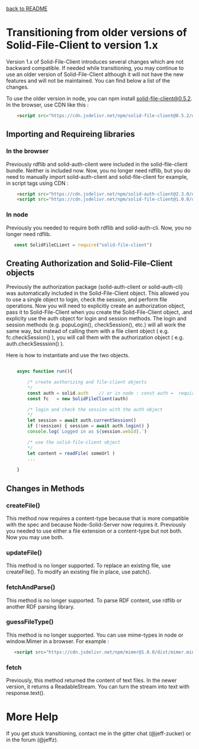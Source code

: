 <a href="../README.md">back to README</a>

# Transitioning from older versions of Solid-File-Client to version 1.x

Version 1.x of Solid-File-Client introduces several changes which are not backward compatible.
If needed while transitioning, you may continue to use an older version of Solid-File-Client although it will not
have the new features and will not be maintained. You can find below a list of the changes.

To use the older version in node, you can npm install solid-file-client@0.5.2.
In the browser, use CDN like this :
```html
    <script src="https://cdn.jsdelivr.net/npm/solid-file-client@0.5.2/dist/window/solid-file-client.bundle.js"></script>
```

## Importing and Requireing libraries

### In the browser

Previously rdflib and solid-auth-client were included in the solid-file-client bundle.  Neither is included now.  Now, you no longer need rdflib, but you do need to manually import solid-auth-client and solid-file-client for example, in script tags using CDN :
```html
    <script src="https://cdn.jsdelivr.net/npm/solid-auth-client@2.3.0/dist-lib/solid-auth-client.bundle.js"></script>
    <script src="https://cdn.jsdelivr.net/npm/solid-file-client@1.0.0/dist/window/solid-file-client.bundle.js"></script>
```

### In node

Previously you needed to require both rdflib and solid-auth-cli. Now, you no longer need rdflib.
```javascript
   const SolidFileCLient = require("solid-file-client")
```

## Creating Authorization and Solid-File-Client objects

Previously the authorization package (solid-auth-client or solid-auth-cli) was automatically 
included in the Solid-File-Client object. This allowed you to use a single object to login, check the session, and perform
file operations.  Now you will need to explicitly create an authorization object, pass it to Solid-File-Client when you create the Solid-File-Client object, .and explicity use the auth object for login and session methods.  The login and session methods (e.g. popuLogin(), checkSession(), etc.) will all work the same way, but instead of calling them with a file client object ( e.g. fc.checkSession() ), you will call them with the authorization object ( e.g. auth.checkSesssion() ).

Here is how to instantiate and use the two objects.

```javascript

    async function run(){

        /* create authorizing and file-client objects
        */
        const auth = solid.auth    // or in node : const auth =  require('solid-auth-cli')
        const fc   = new SolidFileClient(auth)

        /* login and check the session with the auth object
        */
        let session = await auth.currentSession()
        if (!session) { session = await auth.login() }
        console.log(`Logged in as ${session.webId}.`)

        /* use the solid-file-client object
        */
        let content = readFile( someUrl )
        ...
        
    }
```
## Changes in Methods

### createFile()

This method now requires a content-type because that is more compatible with the spec and because
Node-Solid-Server now requires it.  Previously you needed to use either a file extension or a
content-type but not both.  Now you may use both.

### updateFile() 

This method is no longer supported.
To replace an existing file, use createFile().  To modify an existing file in place, use patch().

### fetchAndParse() 

This method is no longer supported.  To parse RDF content, use rdflib or another RDF parsing library.

### guessFileType()

This method is no longer supported. You can use mime-types in node or window.Mimer in a browser.
For example :
```html
   <script src="https://cdn.jsdelivr.net/npm/mimer@1.0.0/dist/mimer.min.js"></script>
```

### fetch

Previously, this method returned the content of text files.  In the newer version, it returns 
a ReadableStream.  You can turn the stream into text with response.text().


# More Help

If you get stuck transitioning, contact me in the gitter chat (@jeff-zucker) or in the forum (@jeffz).